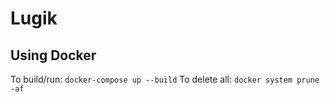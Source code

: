 # Lugik

## Using Docker 
To build/run: `docker-compose up --build`
To delete all: `docker system prune -af`